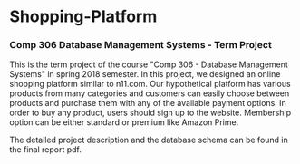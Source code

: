 # Shopping-Platform
### Comp 306 Database Management Systems - Term Project

This is the term project of the course "Comp 306 - Database Management Systems" in spring 2018 semester. In this project, we designed an online shopping platform similar to n11.com. Our hypothetical platform has various products from many categories and customers can easily choose between products and purchase them with any of the available payment options. In order to buy any product, users should sign up to the website. Membership option can be either standard or premium like Amazon Prime.

The detailed project description and the database schema can be found in the final report pdf.
